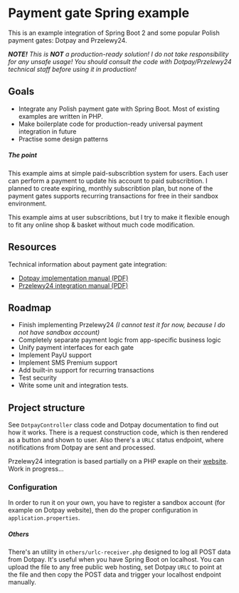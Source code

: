 # Payment gate Spring example
This is an example integration of Spring Boot 2 and some popular Polish payment gates:
Dotpay and Przelewy24.

_**NOTE!** This is **NOT** a production-ready solution! I do not take responsibility
for any unsafe usage! You should consult the code with Dotpay/Przelewy24 technical staff
before using it in production!_ 

## Goals
- Integrate any Polish payment gate with Spring Boot. Most of existing examples are
written in PHP.
- Make boilerplate code for production-ready universal payment integration in future
- Practise some design patterns

##### The point
This example aims at simple paid-subscribtion system for users. Each user can perform
a payment to update his account to paid subscribtion. I planned to create expiring,
monthly subscribtion plan, but none of the payment gates supports recurring
transactions for free in their sandbox environment.

This example aims at user subscribtions, but I try to make it flexible enough
to fit any online shop & basket without much code modification.

## Resources
Technical information about payment gate integration:
- [Dotpay implementation manual (PDF)](https://ssl.dotpay.pl/s2/login/cloudfs1/magellan_media/common_file/dotpay_technical_manual_for_payments_implementation.pdf)
- [Przelewy24 integration manual (PDF)](https://www.przelewy24.pl/eng/storage/app/media/pobierz/Instalacja/przelewy24_specification.pdf)

## Roadmap
- Finish implementing Przelewy24 _(I cannot test it for now, because I do not have sandbox account)_
- Completely separate payment logic from app-specific business logic
- Unify payment interfaces for each gate
- Implement PayU support
- Implement SMS Premium support
- Add built-in support for recurring transactions
- Test security
- Write some unit and integration tests.

## Project structure
See `DotpayController` class code and Dotpay documentation to find out how it works.
There is a request construction code, which is then rendered as a button and shown to user.
Also there's a `URLC` status endpoint, where notifications from Dotpay are sent and processed.

Przelewy24 integration is based partially on a PHP exaple on their [website](https://www.przelewy24.pl/pobierz#instalacja). Work in progress...

### Configuration
In order to run it on your own, you have to register a sandbox account (for example on Dotpay website),
then do the proper configuration in `application.properties`.

##### Others
There's an utility in `others/urlc-receiver.php` designed to log all POST data from Dotpay.
It's useful when you have Spring Boot on localhost. You can upload the file to any free public
web hosting, set Dotpay `URLC` to point at the file
 and then copy the POST data and trigger your localhost endpoint manually.